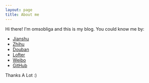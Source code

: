 ```yaml
---
layout: page
title: About me 
---
```


Hi there! I'm omsobliga and this is my blog. You could know me by:

* [Jianshu](http://www.jianshu.com/users/yudhoM/latest_articles)
* [Zhihu](https://www.zhihu.com/people/omsobliga/answers)
* [Douban](https://www.douban.com/people/lhshaoren/)
* [Lofter](http://omsobliga.lofter.com)
* [Weibo](http://weibo.com/lhshaoren)
* [GitHub](https://github.com/omsobliga)

Thanks A Lot :)
